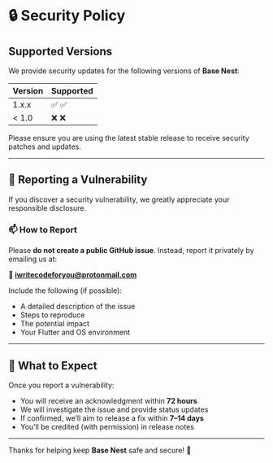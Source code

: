 # 🔒 Security Policy

## Supported Versions

We provide security updates for the following versions of **Base Nest**:

| Version | Supported          |
| ------- | ------------------ |
| 1.x.x   | ✅ :white_check_mark: |
| < 1.0   | ❌ :x:                |

Please ensure you are using the latest stable release to receive security patches and updates.

---

## 🐞 Reporting a Vulnerability

If you discover a security vulnerability, we greatly appreciate your responsible disclosure.

### 📫 How to Report

Please **do not create a public GitHub issue**. Instead, report it privately by emailing us at:

**📧 iwritecodeforyou@protonmail.com**

Include the following (if possible):
- A detailed description of the issue
- Steps to reproduce
- The potential impact
- Your Flutter and OS environment

---

## 📅 What to Expect

Once you report a vulnerability:
- You will receive an acknowledgment within **72 hours**
- We will investigate the issue and provide status updates
- If confirmed, we’ll aim to release a fix within **7–14 days**
- You’ll be credited (with permission) in release notes

---

Thanks for helping keep **Base Nest** safe and secure! 💙

